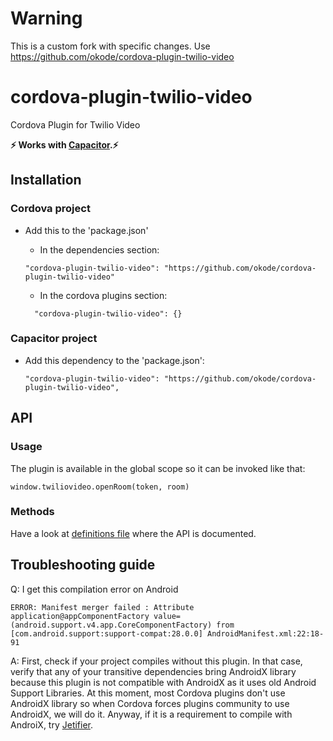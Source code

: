 # Warning

This is a custom fork with specific changes. Use https://github.com/okode/cordova-plugin-twilio-video 

# cordova-plugin-twilio-video
Cordova Plugin for Twilio Video

**⚡️ Works with [Capacitor](https://capacitor.ionicframework.com/).⚡️**


## Installation

### Cordova project
- Add this to the 'package.json'
    - In the dependencies section:
    ```
    "cordova-plugin-twilio-video": "https://github.com/okode/cordova-plugin-twilio-video"
    ```

    - In the cordova plugins section:
    ```
      "cordova-plugin-twilio-video": {}
    ```

### Capacitor project
- Add this dependency to the 'package.json':
    ```
    "cordova-plugin-twilio-video": "https://github.com/okode/cordova-plugin-twilio-video",
    ```

## API

### Usage
The plugin is available in the global scope so it can be invoked like that:

```
window.twiliovideo.openRoom(token, room)
```

### Methods
Have a look at <a href="typings/twiliovideo.d.ts">definitions file</a> where the API is documented.

## Troubleshooting guide

Q: I get this compilation error on Android
```
ERROR: Manifest merger failed : Attribute application@appComponentFactory value=(android.support.v4.app.CoreComponentFactory) from [com.android.support:support-compat:28.0.0] AndroidManifest.xml:22:18-91
```
A: First, check if your project compiles without this plugin. In that case, verify that any of your transitive dependencies bring AndroidX library because this plugin is not compatible with AndroidX as it uses old Android Support Libraries. At this moment, most Cordova plugins don't use AndroidX library so when Cordova forces plugins community to use AndroidX, we will do it. Anyway, if it is a requirement to compile with AndroiX, try <a href="https://github.com/mikehardy/jetifier">Jetifier<a>.

